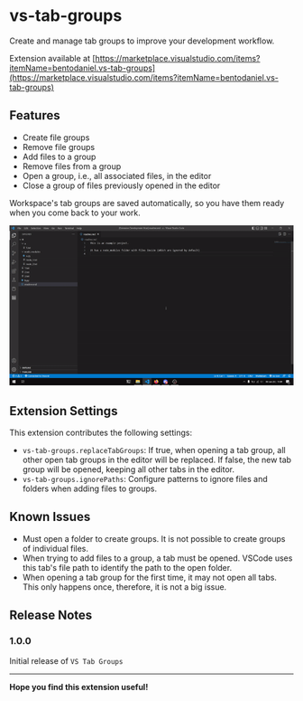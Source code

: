 # vs-tab-groups

Create and manage tab groups to improve your development workflow.

Extension available at [https://marketplace.visualstudio.com/items?itemName=bentodaniel.vs-tab-groups](https://marketplace.visualstudio.com/items?itemName=bentodaniel.vs-tab-groups)

## Features

- Create file groups
- Remove file groups
- Add files to a group
- Remove files from a group
- Open a group, i.e., all associated files, in the editor
- Close a group of files previously opened in the editor

Workspace's tab groups are saved automatically, so you have them ready when you come back to your work.


![Use Showcase](screenshots/vs-tab-groups-showcase.gif)

## Extension Settings

This extension contributes the following settings:

* `vs-tab-groups.replaceTabGroups`: If true, when opening a tab group, all other open tab groups in the editor will be replaced. If false, the new tab group will be opened, keeping all other tabs in the editor.
* `vs-tab-groups.ignorePaths`: Configure patterns to ignore files and folders when adding files to groups.

## Known Issues

- Must open a folder to create groups. It is not possible to create groups of individual files.
- When trying to add files to a group, a tab must be opened. VSCode uses this tab's file path to identify the path to the open folder.
- When opening a tab group for the first time, it may not open all tabs. This only happens once, therefore, it is not a big issue.

## Release Notes

### 1.0.0

Initial release of `VS Tab Groups`

---

**Hope you find this extension useful!**
